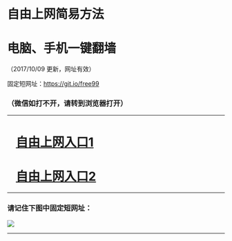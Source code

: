 ﻿# 自由上网简易方法

# 电脑、手机一键翻墙

（2017/10/09 更新，网址有效）

固定短网址：https://git.io/free99

### （微信如打不开，请转到浏览器打开）


***





# &nbsp;&nbsp; <a href="http://ft447711156.fwq-tz-1001.info/fwqtz01.html?t=100900116237 " target="_blank">自由上网入口1</a>
# &nbsp;&nbsp; <a href="http://ft166778609.fwq-tz-1002.info/fwqtz02.html?t=10090012168 " target="_blank">自由上网入口2</a>
***

### 请记住下图中固定短网址：

<img src="https://s3-us-west-2.amazonaws.com/fwq-1001/yjfq-20170905okok.png" /> 


***

